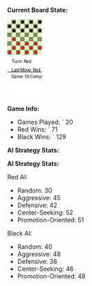 
**Current Board State:**  
<!-- START_GIF -->
![Checkers Game](./checkers_game.gif)
<!-- END_GIF -->

**Game Info:**  
- Games Played: `<!-- GAMES_PLAYED --> 20
- Red Wins: `<!-- RED_WINS --> 71
- Black Wins: `<!-- BLACK_WINS --> 129

**AI Strategy Stats:**  
<!-- AI_STATS -->
**AI Strategy Stats:**

Red AI:
- Random: 30
- Aggressive: 45
- Defensive: 42
- Center-Seeking: 52
- Promotion-Oriented: 51

Black AI:
- Random: 40
- Aggressive: 48
- Defensive: 38
- Center-Seeking: 46
- Promotion-Oriented: 48
